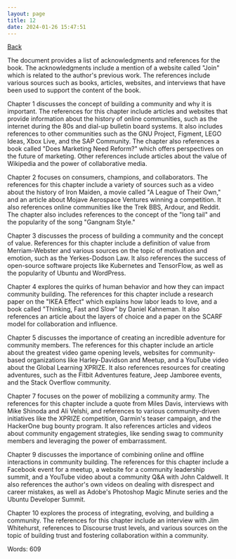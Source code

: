 ```yaml
---
layout: page
title: 12
date: 2024-01-26 15:47:51
---
```


[Back](./)


The document provides a list of acknowledgments and references for the book. The acknowledgments include a mention of a website called "Join" which is related to the author's previous work. The references include various sources such as books, articles, websites, and interviews that have been used to support the content of the book.

Chapter 1 discusses the concept of building a community and why it is important. The references for this chapter include articles and websites that provide information about the history of online communities, such as the internet during the 80s and dial-up bulletin board systems. It also includes references to other communities such as the GNU Project, Figment, LEGO Ideas, Xbox Live, and the SAP Community. The chapter also references a book called "Does Marketing Need Reform?" which offers perspectives on the future of marketing. Other references include articles about the value of Wikipedia and the power of collaborative media.

Chapter 2 focuses on consumers, champions, and collaborators. The references for this chapter include a variety of sources such as a video about the history of Iron Maiden, a movie called "A League of Their Own," and an article about Mojave Aerospace Ventures winning a competition. It also references online communities like the Trek BBS, Ardour, and Reddit. The chapter also includes references to the concept of the "long tail" and the popularity of the song "Gangnam Style."

Chapter 3 discusses the process of building a community and the concept of value. References for this chapter include a definition of value from Merriam-Webster and various sources on the topic of motivation and emotion, such as the Yerkes-Dodson Law. It also references the success of open-source software projects like Kubernetes and TensorFlow, as well as the popularity of Ubuntu and WordPress.

Chapter 4 explores the quirks of human behavior and how they can impact community building. The references for this chapter include a research paper on the "IKEA Effect" which explains how labor leads to love, and a book called "Thinking, Fast and Slow" by Daniel Kahneman. It also references an article about the layers of choice and a paper on the SCARF model for collaboration and influence.

Chapter 5 discusses the importance of creating an incredible adventure for community members. The references for this chapter include an article about the greatest video game opening levels, websites for community-based organizations like Harley-Davidson and Meetup, and a YouTube video about the Global Learning XPRIZE. It also references resources for creating adventures, such as the Fitbit Adventures feature, Jeep Jamboree events, and the Stack Overflow community.

Chapter 7 focuses on the power of mobilizing a community army. The references for this chapter include a quote from Miles Davis, interviews with Mike Shinoda and Ali Velshi, and references to various community-driven initiatives like the XPRIZE competition, Garmin's teaser campaign, and the HackerOne bug bounty program. It also references articles and videos about community engagement strategies, like sending swag to community members and leveraging the power of embarrassment.

Chapter 9 discusses the importance of combining online and offline interactions in community building. The references for this chapter include a Facebook event for a meetup, a website for a community leadership summit, and a YouTube video about a community Q&A with John Caldwell. It also references the author's own videos on dealing with disrespect and career mistakes, as well as Adobe's Photoshop Magic Minute series and the Ubuntu Developer Summit.

Chapter 10 explores the process of integrating, evolving, and building a community. The references for this chapter include an interview with Jim Whitehurst, references to Discourse trust levels, and various sources on the topic of building trust and fostering collaboration within a community.

Words: 609